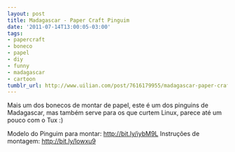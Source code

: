 ```yaml
---
layout: post
title: Madagascar - Paper Craft Pinguim
date: '2011-07-14T13:00:05-03:00'
tags:
- papercraft
- boneco
- papel
- diy
- funny
- madagascar
- cartoon
tumblr_url: http://www.uilian.com/post/7616179955/madagascar-paper-craft-pinguim
---
```

Mais um dos bonecos de montar de papel, este é um dos pinguins de Madagascar, mas também serve para os que curtem Linux, parece até um pouco com o Tux :)


Modelo do Pinguim para montar: http://bit.ly/iybM9L
Instruções de montagem: http://bit.ly/lowxu9
